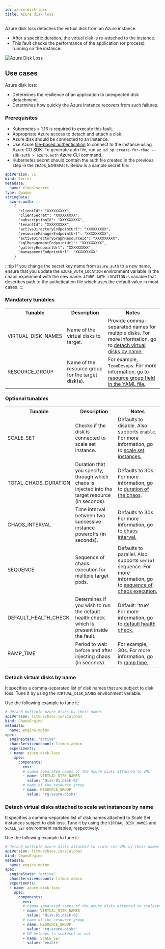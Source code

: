 ```yaml
---
id: azure-disk-loss
title: Azure disk loss
---
```

Azure disk loss detaches the virtual disk from an Azure instance. 
- After a specific duration, the virtual disk is re-attached to the instance. 
- This fault checks the performance of the application (or process) running on the instance.

![Azure Disk Loss](./static/images/azure-disk-loss.png)

## Use cases
Azure disk loss:
- Determines the resilience of an application to unexpected disk detachment. 
- Determines how quickly the Azure instance recovers from such failures. 

### Prerequisites
- Kubernetes > 1.16 is required to execute this fault.
- Appropriate Azure access to detach and attach a disk.
- Azure disk should be connected to an instance.
- Use Azure [file-based authentication](https://docs.microsoft.com/en-us/azure/developer/go/azure-sdk-authorization#use-file-based-authentication) to connect to the instance using Azure GO SDK. To generate auth file, run `az ad sp create-for-rbac --sdk-auth > azure.auth` Azure CLI command.
- Kubernetes secret should contain the auth file created in the previous step in the `CHAOS_NAMESPACE`. Below is a sample secret file:
```yaml
apiVersion: v1
kind: Secret
metadata:
  name: cloud-secret
type: Opaque
stringData:
  azure.auth: |-
    {
      "clientId": "XXXXXXXXX",
      "clientSecret": "XXXXXXXXX",
      "subscriptionId": "XXXXXXXXX",
      "tenantId": "XXXXXXXXX",
      "activeDirectoryEndpointUrl": "XXXXXXXXX",
      "resourceManagerEndpointUrl": "XXXXXXXXX",
      "activeDirectoryGraphResourceId": "XXXXXXXXX",
      "sqlManagementEndpointUrl": "XXXXXXXXX",
      "galleryEndpointUrl": "XXXXXXXXX",
      "managementEndpointUrl": "XXXXXXXXX"
    }
```

:::tip
If you change the secret key name from `azure.auth` to a new name, ensure that you update the `AZURE_AUTH_LOCATION` environment variable in the chaos experiment with the new name.
`AZURE_AUTH_LOCATION` is variable that describes path to the authetication file which uses the default value in most cases.
:::

### Mandatory tunables
  <table>
        <tr>
            <th> Tunable </th>
            <th> Description </th>
            <th> Notes </th>
        </tr>
        <tr>
            <td> VIRTUAL_DISK_NAMES </td>
            <td> Name of the virtual disks to target.</td>
            <td> Provide comma-separated names for multiple disks. For more information, go to <a href="#detach-virtual-disks-by-name"> detach virtual disks by name.</a></td>
        </tr>
        <tr>
            <td> RESOURCE_GROUP </td>
            <td> Name of the resource group for the target disk(s). </td>
            <td> For example, <code>TeamDevops</code>. For more information, go to <a href="#detach-virtual-disks-by-name"> resource group field in the YAML file. </a></td>
        </tr>
    </table>

### Optional tunables
   <table>
        <tr>
            <th> Tunable </th>
            <th> Description </th>
            <th> Notes </th>
        </tr>
        <tr>
            <td> SCALE_SET </td>
            <td> Checks if the disk is connected to scale set instance.</td>
            <td> Defaults to disable. Also supports <code>enable</code>. For more information, go to <a href="#detach-virtual-disks-attached-to-scale-set-instances-by-name"> scale set instances.</a></td>
        </tr>
        <tr>
            <td> TOTAL_CHAOS_DURATION </td>
            <td> Duration that you specify, through which chaos is injected into the target resource (in seconds).</td>
            <td> Defaults to 30s. For more information, go to <a href="/docs/chaos-engineering/technical-reference/chaos-faults/common-tunables-for-all-faults#duration-of-the-chaos">duration of the chaos</a>.</td>
        </tr>
        <tr>
            <td> CHAOS_INTERVAL </td>
            <td> Time interval between two successive instance poweroffs (in seconds). </td>
            <td> Defaults to 30s. For more information, go to <a href="/docs/chaos-engineering/technical-reference/chaos-faults/common-tunables-for-all-faults#chaos-interval"> chaos interval.</a></td>
        </tr>
        <tr>
            <td> SEQUENCE </td>
            <td> Sequence of chaos execution for multiple target pods.</td>
            <td> Defaults to parallel. Also supports <code>serial</code> sequence. For more information, go to <a href="/docs/chaos-engineering/technical-reference/chaos-faults/common-tunables-for-all-faults#sequence-of-chaos-execution"> sequence of chaos execution.</a></td>
        </tr>
        <tr>
        <td> DEFAULT_HEALTH_CHECK </td>
        <td> Determines if you wish to run the default health check which is present inside the fault. </td>
        <td> Default: 'true'. For more information, go to <a href="../../chaos-faults/common-tunables-for-all-faults#default-health-check"> default health check.</a></td>
        </tr>        
        <tr>
            <td> RAMP_TIME </td>
            <td> Period to wait before and after injecting chaos (in seconds). </td>
            <td> For example, 30s. For more information, go to <a href="/docs/chaos-engineering/technical-reference/chaos-faults/common-tunables-for-all-faults#ramp-time"> ramp time.</a></td>
        </tr>
    </table>

### Detach virtual disks by name

It specifies a comma-separated list of disk names that are subject to disk loss. Tune it by using the `VIRTUAL_DISK_NAMES` environment variable.

Use the following example to tune it:

[embedmd]:# (./static/manifests/azure-disk-loss/azure-disks.yaml yaml)
```yaml
# detach multiple Azure disks by their names
apiVersion: litmuschaos.io/v1alpha1
kind: ChaosEngine
metadata:
  name: engine-nginx
spec:
  engineState: "active"
  chaosServiceAccount: litmus-admin
  experiments:
  - name: azure-disk-loss
    spec:
      components:
        env:
        # comma separated names of the Azure disks attached to VMs
        - name: VIRTUAL_DISK_NAMES
          value: 'disk-01,disk-02'
        # name of the resource group
        - name: RESOURCE_GROUP
          value: 'rg-azure-disks'
```

### Detach virtual disks attached to scale set instances by name

It specifies a comma-separated list of disk names attached to Scale Set instances subject to disk loss. Tune it by using the `VIRTUAL_DISK_NAMES` and `SCALE_SET` environment variables, respectively.

Use the following example to tune it:

[embedmd]:# (./static/manifests/azure-disk-loss/azure-scale-set-disk.yaml yaml)
```yaml
# detach multiple Azure disks attached to scale set VMs by their names
apiVersion: litmuschaos.io/v1alpha1
kind: ChaosEngine
metadata:
  name: engine-nginx
spec:
  engineState: "active"
  chaosServiceAccount: litmus-admin
  experiments:
  - name: azure-disk-loss
    spec:
      components:
        env:
        # comma separated names of the Azure disks attached to scaleset VMs
        - name: VIRTUAL_DISK_NAMES
          value: 'disk-01,disk-02'
        # name of the resource group
        - name: RESOURCE_GROUP
          value: 'rg-azure-disks'
        # VM belongs to scaleset or not
        - name: SCALE_SET
          value: 'enable'
```
